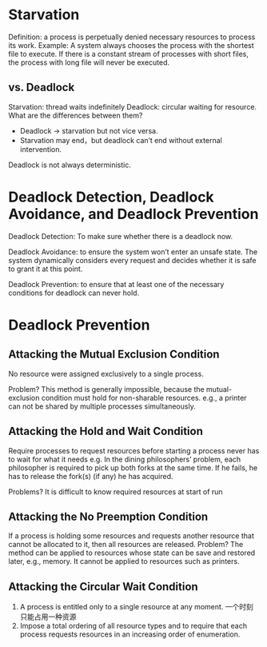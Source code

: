 # Starvation
Definition: a process is perpetually denied necessary resources to process its work. 
Example:  A system always chooses the process with the shortest file to execute. If there is a constant stream of processes with short files, the process with long file will never be executed.
## vs. Deadlock
Starvation: thread waits indefinitely
Deadlock: circular waiting for resource.
What are the differences between them?
-  Deadlock -> starvation but not vice versa.
-  Starvation may end，but deadlock can’t end without external intervention. 

Deadlock is not always deterministic.

# Deadlock Detection, Deadlock Avoidance, and Deadlock Prevention 
Deadlock Detection: To make sure whether there is a deadlock now. 

Deadlock Avoidance:  to ensure the system won’t enter an unsafe state.  The system dynamically considers every request and decides whether it is safe to grant it at this point.

Deadlock Prevention: to ensure that at least one of the necessary conditions for deadlock can never hold.

# Deadlock Prevention
## Attacking the Mutual Exclusion Condition
No resource were assigned exclusively to a single process.

Problem?
This method is generally impossible, because the mutual-exclusion condition must hold for non-sharable resources. e.g., a printer can not be shared by multiple processes simultaneously. 
## Attacking the Hold and Wait Condition
Require processes to request resources before starting a process never has to wait for what it needs
e.g. In the dining philosophers’ problem, each philosopher is required to pick up both forks at the same time. If he fails, he has to release the fork(s) (if any) he has acquired. 

Problems?
It is difficult to know required resources at start of run
## Attacking the No Preemption Condition
If a process is holding some resources and requests another resource that cannot be allocated to it, then all resources are released.
Problem?
The method can be applied to resources whose state can be save and restored later, e.g., memory.
It cannot be applied to resources such as printers.

## Attacking the Circular Wait Condition
1. A process is entitled only to a single resource at any moment. 一个时刻只能占用一种资源
2. Impose a total ordering of all resource types and to require that each process requests resources in an increasing order of enumeration.

